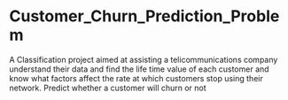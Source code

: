 # Customer_Churn_Prediction_Problem
A Classification project aimed at assisting a telicommunications company understand their data and find the life time value of each customer and know what factors affect the rate at which customers stop using their network. Predict whether a customer will churn or not

